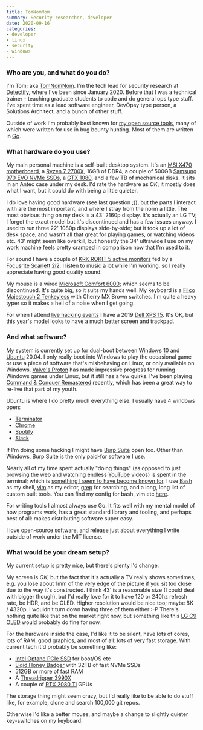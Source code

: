 ```yaml
---
title: TomNomNom
summary: Security researcher, developer 
date: 2020-09-16
categories:
- developer
- linux
- security
- windows
---
```


### Who are you, and what do you do?

I'm Tom; aka [TomNomNom](https://twitter.com/TomNomNom "Tom's Twitter account."). I'm the tech lead for security research at [Detectify][], where I've been since January 2020. Before that I was a technical trainer - teaching graduate students to code and do general ops type stuff. I've spent time as a lead software engineer, DevOpsy type person, a Solutions Architect, and a bunch of other stuff.

Outside of work I'm probably best known for [my open source tools](https://github.com/tomnomnom/ "Tom's GitHub account."), many of which were written for use in bug bounty hunting. Most of them are written in [Go][].

### What hardware do you use?

My main personal machine is a self-built desktop system. It's an [MSI X470 motherboard][x470-gaming-plus], a [Ryzen 7 2700X][ryzen-7-2700x], 16GB of DDR4, a couple of 500GB [Samsung 970 EVO NVMe SSDs][970-evo], a [GTX 1080][geforce-gtx-1080], and a few TB of mechanical disks. It sits in an Antec case under my desk. I'd rate the hardware as *OK*; it mostly does what I want, but it could do with being a little quieter.

I do love having good hardware (see last question ;)), but the parts I interact with are the most important, and where I stray from the norm a little. The most obvious thing on my desk is a 43' 2160p display. It's actually an LG TV; I forget the exact model but it's discontinued and has a few issues anyway. I used to run three 22' 1080p displays side-by-side; but it took up a lot of desk space, and wasn't all that great for playing games, or watching videos etc. 43' might seem like overkill, but honestly the 34' ultrawide I use on my work machine feels pretty cramped in comparison now that I'm used to it.

For sound I have a couple of [KRK ROKIT 5 active monitors][rokit-5] fed by a [Focusrite Scarlett 2i2][scarlett-2i2]. I listen to music a lot while I'm working, so I really appreciate having good quality sound.

My mouse is a wired [Microsoft Comfort 6000][comfort-mouse-6000]; which seems to be discontinued. It's quite big, so it suits my hands well. My keyboard is a [Filco Majestouch 2 Tenkeyless][majestouch-2] with Cherry MX Brown switches. I'm quite a heavy typer so it makes a hell of a noise when I get going.

For when I attend [live hacking events](https://www.hackerone.com/blog/london-called-hackers-answered-recapping-h1-4420 "A post about a HackerOne hacking event in London, 2019.") I have a 2019 [Dell XPS 15][xps-15]. It's OK, but this year's model looks to have a much better screen and trackpad.

### And what software?

My system is currently set up for dual-boot between [Windows 10][windows-10] and [Ubuntu][] 20.04. I only really boot into Windows to play the occasional game or use a piece of software that's misbehaving on Linux, or only available on Windows. [Valve's Proton][proton] has made impressive progress for running Windows games under Linux, but it still has a few quirks. I've been playing [Command & Conquer Remastered][command-and-conquer-remastered] recently, which has been a great way to re-live that part of my youth.

Ubuntu is where I do pretty much everything else. I usually have 4 windows open:

* [Terminator][]
* [Chrome][]
* [Spotify][]
* [Slack][]

If I'm doing some hacking I might have [Burp Suite][burp] open too. Other than Windows, Burp Suite is the only paid-for software I use.

Nearly all of my time spent actually "doing things" (as opposed to just browsing the web and watching endless [YouTube][] videos) is spent in the terminal; which is [something I seem to have become known for](https://www.youtube.com/watch?v=l8iXMgk2nnY "A YouTube video of Tom demonstrating pentesting with Linux shell tools."). I use [Bash][] as my shell, [vim][] as my editor, [grep][] for searching, and a long, long list of custom built tools. You can find my config for bash, vim etc [here](https://github.com/tomnomnom/dotfiles "Tom's dotfiles repo on GitHub.").

For writing tools I almost always use Go. It fits well with my mental model of how programs work, has a great standard library and tooling, and perhaps best of all: makes distributing software super easy.

I love open-source software, and release just about everything I write outside of work under the MIT license.

### What would be your dream setup?

My current setup is pretty nice, but there's plenty I'd change.

My screen is *OK*, but the fact that it's actually a TV really shows sometimes; e.g. you lose about 1mm of the very edge of the picture if you sit too close due to the way it's constructed. I think 43' is a reasonable size (I could deal with bigger though), but I'd really love for it to have 120 or 240hz refresh rate, be HDR, and be OLED.  Higher resolution would be nice too; maybe 8K / 4320p. I wouldn't turn down having three of them either :-P There's nothing quite like that on the market right now, but something like this [LG C9 OLED][oled55c9pua] would probably do fine for now.

For the hardware inside the case, I'd like it to be silent, have lots of cores, lots of RAM, good graphics, and most of all: lots of very fast storage. With current tech it'd probably be something like:

* [Intel Optane PCIe SSD][optane-ssd-900p] for boot/OS etc
* [Liqid Honey Badger][lqd4500] with 32TB of fast NVMe SSDs
* 512GB or more of fast RAM
* A [Threadripper 3990X][ryzen-threadripper-3990x]
* A couple of [RTX 2080 Ti][geforce-rtx-2080-ti] GPUs

The storage thing might seem crazy, but I'd really like to be able to do stuff like, for example, clone and search 100,000 git repos.

Otherwise I'd like a better mouse, and maybe a change to slightly quieter key-switches on my keyboard.

[970-evo]: http://web.archive.org/web/20211125144915/https://www.samsung.com/semiconductor/minisite/ssd/product/consumer/970evo/ "An SSD drive."
[bash]: http://www.gnu.org/software/bash/ "A terminal shell."
[burp]: https://portswigger.net/burp "Software for vulnerability scanning and traffic interception."
[chrome]: https://www.google.com/intl/en/chrome/ "A WebKit-based browser, where each tab runs in its own thread."
[comfort-mouse-6000]: https://support.microsoft.com/topic/f5b10905-7887-eedb-2f1c-d0737a36a3b2 "A mouse."
[command-and-conquer-remastered]: https://www.ea.com/games/command-and-conquer/command-and-conquer-remastered "A classic RTS game, remastered."
[detectify]: http://web.archive.org/web/20221226093538/https://detectify.com/ "A service for automatically detecting security issues for your own service."
[geforce-gtx-1080]: https://www.nvidia.com/en-us/geforce/10-series/ "A graphics card."
[geforce-rtx-2080-ti]: https://www.nvidia.com/en-us/geforce/20-series/ "A graphics card."
[go]: https://go.dev/ "A compiled programming language."
[grep]: http://www.gnu.org/software/grep/ "A command-line tool for pattern matching in files."
[lqd4500]: https://www.liqid.com/products/liqid-elements/element-lqd4500-pcie-aic-ssd "A PCIe SSD drive."
[majestouch-2]: https://mechanicalkeyboards.com/shop/index.php?l=product_detail&p=2250 "A mechanical keyboard."
[oled55c9pua]: https://www.lg.com/us/tvs/lg-OLED55C9PUA-oled-4k-tv "A 55 inch 4K TV."
[optane-ssd-900p]: https://corpredirect.intel.com/Redirector/404Redirector.aspx?https://www.intel.com/content/www/us/en/products/memory-storage/solid-state-drives/consumer-ssds/optane-ssd-9-series/optane-ssd-900p-series.html "A PCIe SSD drive."
[proton]: https://github.com/ValveSoftware/Proton "A Steam tool to help Windows games run on Linux."
[rokit-5]: https://www.krkmusic.com/krk-studio-monitor-speakers/rokit/rokit-5.html "Studio monitors."
[ryzen-7-2700x]: http://web.archive.org/web/20220905134444/https://www.amd.com/en/products/cpu/amd-ryzen-7-2700x "A computer processor."
[ryzen-threadripper-3990x]: http://web.archive.org/web/20220202144740/https://www.amd.com/en/products/cpu/amd-ryzen-threadripper-3990x "A computer processor."
[scarlett-2i2]: https://focusrite.com/en/usb-audio-interface/scarlett/scarlett-2i2-studio "A USB audio interface."
[slack]: https://slack.com/intl/ja-jp/ "A collaboration service."
[spotify]: https://open.spotify.com/__noul__?pfhp=2c2ccb58-8a92-4713-a1c0-8b43b3090b49 "A music streaming service."
[terminator]: https://code.google.com/archive/p/jessies/wikis/Terminator.wiki "A terminal client."
[ubuntu]: https://ubuntu.com/ "A Unix distribution."
[vim]: https://www.vim.org/ "A command-line text editor."
[windows-10]: https://en.wikipedia.org/wiki/Windows_10 "An operating system."
[x470-gaming-plus]: http://www.msi.com/Motherboard/X470-GAMING-PLUS/support "A PC motherboard."
[xps-15]: https://www.dell.com/en-us/shop/cty/pdp/spd/xps-15-9530 "A 15.6 inch PC laptop."
[youtube]: https://www.youtube.com/ "A web site for watching 80's TV commercials and bad mashups."
